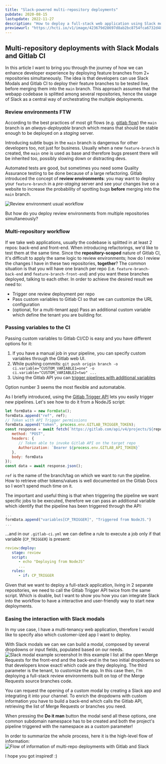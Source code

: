 ```yaml
---
title: "Slack-powered multi-repository deployments"
pubdate: 2020-08-15
lastupdate: 2022-11-27
description: "How to deploy a full-stack web application using Slack modals and Gitlab CI"
previewurl: "https://hcti.io/v1/image/423679d28697d8ab2bc8754fca6732d486d58fce34fe8a157baffd52498ee2bc"
---
```


## Multi-repository deployments with Slack Modals and Gitlab CI

In this article I want to bring you through the journey of how we can enhance developer experience by deploying feature branches from 2+ repositories simultaneously. The idea is that developers can use Slack Modals and Gitlab CI to deploy their feature branches to be tested live, before merging them into the `main` branch. This approach assumes that the webapp codebase is splitted among several repositories, hence the usage of Slack as a central way of orchestrating the multiple deployments.

### Review environments FTW

According to the best practices of most git flows (e.g. [gitlab flow](https://docs.gitlab.com/ee/topics/gitlab_flow.html)) the `main` branch is an _always-deployable_ branch which means that should be stable enough to be deployed on a _staging_ server.

Introducing subtle bugs in the `main` branch is dangerous for other developers too, not just for business. Usually when a new `feature-branch` is created, the `main` one is used as base and therefore bugs present there will be inherited too, possibly slowing down or distracting devs.

Automated tests are good, but sometimes you need some Quality Assurance testing to be done because of a large refactoring. Gitlab introduced the concept of **review environments**: you may want to deploy your `feature-branch` in a _pre-staging_ server and see your changes live on a website to increase the probability of spotting bugs **before** merging into the `main` branch.

![Review environment usual workflow](https://docs.gitlab.com/ee/ci/review_apps/img/continuous-delivery-review-apps.svg)

But how do you deploy review environments from multiple repositories simultaneously?

### Multi-repository workflow

If we take web applications, usually the codebase is splitted in at least 2 repos: back-end and front-end. When introducing refactorings, we'd like to test them at the same time. Since the **repository-scoped** nature of Gitlab CI, it's difficult to apply the same logic to review environments; how do I review the changes I have in these two repositories, **together**? The common situation is that you will have one branch per repo (i.e. `feature-branch-back-end` and `feature-branch-front-end`) and you want these branches deployed, talking to each other.
In order to achieve the desired result we need to:

-  Trigger one review deployment per repo
-  Pass custom variables to Gitlab CI so that we can customize the URL configuration
-  (optional, for a multi-tenant app) Pass an additional custom variable which define the tenant you are building for.

### Passing variables to the CI

Passing custom variables to Gitlab CI/CD is easy and you have different options for it:

1. If you have a manual job in your pipeline, you can specify custom variables through the Gitlab web UI.
2. While pushing commits: `git push origin branch -o ci.variable="CUSTOM_VARIABLE1=one" -o ci.variable="CUSTOM_VARIABLE2=two" ...`
3. Using the Gitlab API you can [trigger pipelines with additional variables](https://docs.gitlab.com/ee/ci/triggers/#making-use-of-trigger-variables)

Option number 3 seems the most flexible and automatable.

As I briefly introduced, using the [Gitlab Trigger API](https://docs.gitlab.com/ee/ci/triggers/) lets you easily trigger new pipelines. Let's see how to do it from a NodeJS script:

```js
let formData = new FormData();
formData.append("ref", ref);
// Token with API Trigger permissions
formData.append("token", process.env.GITLAB_TRIGGER_TOKEN);
const response = await fetch(`https://gitlab.com/api/v4/projects/${repo_id}/trigger/pipeline`, {
   method: "POST",
   headers: {
      // Token able to invoke Gitlab API on the target repo
      Authorization: `Bearer ${process.env.GITLAB_API_TOKEN}`
   },
   body: formData
});
const data = await response.json();
```

`ref` is the name of the branch/tag on which we want to run the pipeline. How to retrieve other tokens/values is well documented on the Gitlab Docs so I won't spend much time on it.

The important and useful thing is that when triggering the pipeline we want specific jobs to be executed, therefore we can pass an additional variable which identify that the pipeline has been triggered through the API:

```js
...
formData.append("variables[CP_TRIGGER]", "Triggered from NodeJS.")
...
```

...and in our `.gitlab-ci.yml` we can define a rule to execute a job only if that variable (`CP_TRIGGER`) is present:

```yaml
review:deploy:
   stage: review
   script:
      - echo "Deploying from NodeJS"
      ...
   rules:
      - if: CP_TRIGGER
```

Given that we want to deploy a full-stack application, living in 2 separate repositories, we need to call the Gitlab Trigger API twice from the same script. Which is doable, but I want to show you how you can integrate Slack into the workflow to have a interactive and user-friendly way to start new deployments.

### Easing the interaction with Slack modals

In my use case, I have a multi-tenancy web application, therefore I would like to specify also which customer-ized app I want to deploy.

With Slack modals we can we can build a modal, composed by several dropdowns or input fields, populated based on our needs.
![Slack modal example screenshot](/images/slack-modal-example.png)
In this example I list all the open Merge Requests for the front-end and the back-end in the two initial dropdowns so that developers know exactl which code are they deploying. The third parameter is the tenant, to customize the app.
In this case then, I'm deploying a full-stack review environments built on top of the Merge Requests source branches code.

You can request the opening of a custom modal by creating a Slack app and integrating it into your channel. To enrich the dropdowns with custom information you have to build a back-end which calls the Gitlab API, retrieving the list of Merge Requests or branches you need.

When pressing the **Do it man** button the modal send all these options, one common subdomain namespace has to be created and both the project's pipeline triggered with the namespace as a custom parameter!

In order to summarize the whole process, here it is the high-level flow of information:
![Flow of information of multi-repo deployments with Gitlab and Slack](/images/deployment-workflow-slack.svg)

I hope you got inspired! :)

